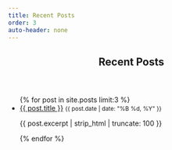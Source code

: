 ```yaml
---
title: Recent Posts
order: 3
auto-header: none
---
```

<header>
  <h2>Recent Posts</h2>
</header>
<ul>
  {% for post in site.posts limit:3 %}
    <li>
      <a href="{{ post.url | relative_url }}">{{ post.title }}</a>
      <small>{{ post.date | date: "%B %d, %Y" }}</small>
      <p>{{ post.excerpt | strip_html | truncate: 100 }}</p>
    </li>
  {% endfor %}
</ul>
